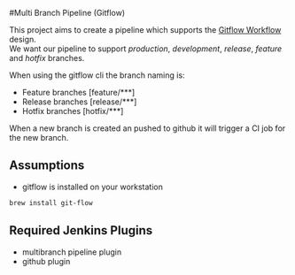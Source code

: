 #Multi Branch Pipeline (Gitflow)

This project aims to create a pipeline which supports the [Gitflow Workflow](https://www.atlassian.com/git/tutorials/comparing-workflows/gitflow-workflow) design.  
We want our pipeline to support _production_, _development_, _release_, _feature_ and _hotfix_ branches.

When using the gitflow cli the branch naming is:  
- Feature branches [feature/***]
- Release branches [release/***]
- Hotfix branches [hotfix/***]

When a new branch is created an pushed to github it will trigger a CI job for the new branch.  

## Assumptions  
* gitflow is installed on your workstation 

```bash
brew install git-flow
```
 ## Required Jenkins Plugins  
* multibranch pipeline plugin
* github plugin


